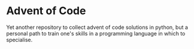 # Advent of Code

Yet another repository to collect advent of code solutions in python, but a personal path to train one's skills in a programming language in which to specialise.